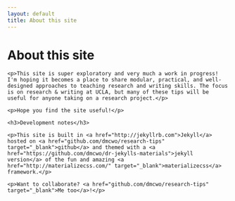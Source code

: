 ```yaml
---
layout: default
title: About this site
---
```


<div class="post">
	<h1 class="pageTitle">About this site</h1>
    
    <p>This site is super exploratory and very much a work in progress! I'm hoping it becomes a place to share modular, practical, and well-designed approaches to teaching research and writing skills. The focus is on research & writing at UCLA, but many of these tips will be useful for anyone taking on a research project.</p>
    
    <p>Hope you find the site useful!</p>
    
    <h3>Development notes</h3>
    
    <p>This site is built in <a href="http://jekyllrb.com">Jekyll</a> hosted on <a href="github.com/dmcwo/research-tips" target="_blank">github</a> and themed with a <a href="https://github.com/dmcwo/dr-jekylls-materials">jekyll version</a> of the fun and amazing <a href="http://materializecss.com/" target="_blank">materializecss</a> framework.</p>
	
    <p>Want to collaborate? <a href="github.com/dmcwo/research-tips" target="_blank">Me too</a>!</p>
</div>